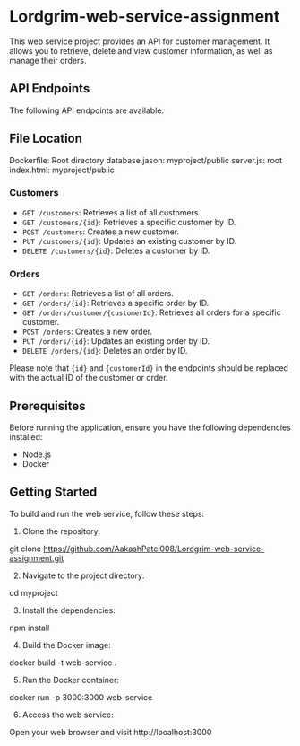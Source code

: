 # Lordgrim-web-service-assignment

This web service project provides an API for customer management. It allows you to retrieve, delete and view customer information, as well as manage their orders.

## API Endpoints

The following API endpoints are available:

## File Location

Dockerfile: Root directory
database.jason: myproject/public
server.js: root
index.html: myproject/public

### Customers

- `GET /customers`: Retrieves a list of all customers.
- `GET /customers/{id}`: Retrieves a specific customer by ID.
- `POST /customers`: Creates a new customer.
- `PUT /customers/{id}`: Updates an existing customer by ID.
- `DELETE /customers/{id}`: Deletes a customer by ID.

### Orders

- `GET /orders`: Retrieves a list of all orders.
- `GET /orders/{id}`: Retrieves a specific order by ID.
- `GET /orders/customer/{customerId}`: Retrieves all orders for a specific customer.
- `POST /orders`: Creates a new order.
- `PUT /orders/{id}`: Updates an existing order by ID.
- `DELETE /orders/{id}`: Deletes an order by ID.

Please note that `{id}` and `{customerId}` in the endpoints should be replaced with the actual ID of the customer or order.

## Prerequisites

Before running the application, ensure you have the following dependencies installed:

- Node.js
- Docker

## Getting Started

To build and run the web service, follow these steps:

1. Clone the repository:

git clone https://github.com/AakashPatel008/Lordgrim-web-service-assignment.git

2. Navigate to the project directory:

cd myproject

3. Install the dependencies:

npm install

4. Build the Docker image:

docker build -t web-service .

5. Run the Docker container:

docker run -p 3000:3000 web-service

6. Access the web service:

Open your web browser and visit http://localhost:3000
